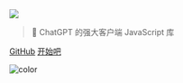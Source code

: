 <!-- _coverpage.md -->

<img class="logo" src="https://media.chatgptjs.org/images/chatgpt.js-logo-dark-mode-padded-7000x777.png?latest">

> 🤖 ChatGPT 的强大客户端 JavaScript 库

[GitHub](https://github.com/KudoAI/chatgpt.js)
[开始吧](#⚡-导入库)

<!-- background color -->

![color](transparent)
